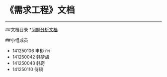 # 《需求工程》文档

---
##文档目录
*[问题分析文档](/)


##小组成员
* 141250106 申彬 `PM`
* 141250042 韩梦虞
* 141250043 韩奇
* 141250110 侍硕



